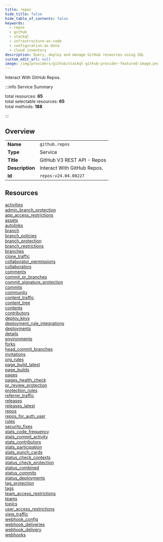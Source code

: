 ```yaml
---
title: repos
hide_title: false
hide_table_of_contents: false
keywords:
  - repos
  - github
  - stackql
  - infrastructure-as-code
  - configuration-as-data
  - cloud inventory
description: Query, deploy and manage GitHub resources using SQL
custom_edit_url: null
image: /img/providers/github/stackql-github-provider-featured-image.png
---
```


Interact With GitHub Repos.  
    
:::info Service Summary

<div class="row">
<div class="providerDocColumn">
<span>total resources:&nbsp;<b>65</b></span><br />
<span>total selectable resources:&nbsp;<b>65</b></span><br />
<span>total methods:&nbsp;<b>188</b></span><br />
</div>
</div>

:::

## Overview
<table><tbody>
<tr><td><b>Name</b></td><td><code>github.repos</code></td></tr>
<tr><td><b>Type</b></td><td>Service</td></tr>
<tr><td><b>Title</b></td><td>GitHub V3 REST API - Repos</td></tr>
<tr><td><b>Description</b></td><td>Interact With GitHub Repos.</td></tr>
<tr><td><b>Id</b></td><td><code>repos:v24.04.00227</code></td></tr>
</tbody></table>

## Resources
<div class="row">
<div class="providerDocColumn">
<a href="/providers/github/repos/activities/">activities</a><br />
<a href="/providers/github/repos/admin_branch_protection/">admin_branch_protection</a><br />
<a href="/providers/github/repos/app_access_restrictions/">app_access_restrictions</a><br />
<a href="/providers/github/repos/assets/">assets</a><br />
<a href="/providers/github/repos/autolinks/">autolinks</a><br />
<a href="/providers/github/repos/branch/">branch</a><br />
<a href="/providers/github/repos/branch_policies/">branch_policies</a><br />
<a href="/providers/github/repos/branch_protection/">branch_protection</a><br />
<a href="/providers/github/repos/branch_restrictions/">branch_restrictions</a><br />
<a href="/providers/github/repos/branches/">branches</a><br />
<a href="/providers/github/repos/clone_traffic/">clone_traffic</a><br />
<a href="/providers/github/repos/collaborator_permissions/">collaborator_permissions</a><br />
<a href="/providers/github/repos/collaborators/">collaborators</a><br />
<a href="/providers/github/repos/comments/">comments</a><br />
<a href="/providers/github/repos/commit_pr_branches/">commit_pr_branches</a><br />
<a href="/providers/github/repos/commit_signature_protection/">commit_signature_protection</a><br />
<a href="/providers/github/repos/commits/">commits</a><br />
<a href="/providers/github/repos/community/">community</a><br />
<a href="/providers/github/repos/content_traffic/">content_traffic</a><br />
<a href="/providers/github/repos/content_tree/">content_tree</a><br />
<a href="/providers/github/repos/contents/">contents</a><br />
<a href="/providers/github/repos/contributors/">contributors</a><br />
<a href="/providers/github/repos/deploy_keys/">deploy_keys</a><br />
<a href="/providers/github/repos/deployment_rule_integrations/">deployment_rule_integrations</a><br />
<a href="/providers/github/repos/deployments/">deployments</a><br />
<a href="/providers/github/repos/details/">details</a><br />
<a href="/providers/github/repos/environments/">environments</a><br />
<a href="/providers/github/repos/forks/">forks</a><br />
<a href="/providers/github/repos/head_commit_branches/">head_commit_branches</a><br />
<a href="/providers/github/repos/invitations/">invitations</a><br />
<a href="/providers/github/repos/org_rules/">org_rules</a><br />
<a href="/providers/github/repos/page_build_latest/">page_build_latest</a><br />
<a href="/providers/github/repos/page_builds/">page_builds</a><br />
</div>
<div class="providerDocColumn">
<a href="/providers/github/repos/pages/">pages</a><br />
<a href="/providers/github/repos/pages_health_check/">pages_health_check</a><br />
<a href="/providers/github/repos/pr_review_protection/">pr_review_protection</a><br />
<a href="/providers/github/repos/protection_rules/">protection_rules</a><br />
<a href="/providers/github/repos/referrer_traffic/">referrer_traffic</a><br />
<a href="/providers/github/repos/releases/">releases</a><br />
<a href="/providers/github/repos/releases_latest/">releases_latest</a><br />
<a href="/providers/github/repos/repos/">repos</a><br />
<a href="/providers/github/repos/repos_for_auth_user/">repos_for_auth_user</a><br />
<a href="/providers/github/repos/rules/">rules</a><br />
<a href="/providers/github/repos/security_fixes/">security_fixes</a><br />
<a href="/providers/github/repos/stats_code_frequency/">stats_code_frequency</a><br />
<a href="/providers/github/repos/stats_commit_activity/">stats_commit_activity</a><br />
<a href="/providers/github/repos/stats_contributors/">stats_contributors</a><br />
<a href="/providers/github/repos/stats_participation/">stats_participation</a><br />
<a href="/providers/github/repos/stats_punch_cards/">stats_punch_cards</a><br />
<a href="/providers/github/repos/status_check_contexts/">status_check_contexts</a><br />
<a href="/providers/github/repos/status_check_protection/">status_check_protection</a><br />
<a href="/providers/github/repos/status_combined/">status_combined</a><br />
<a href="/providers/github/repos/status_commits/">status_commits</a><br />
<a href="/providers/github/repos/status_deployments/">status_deployments</a><br />
<a href="/providers/github/repos/tag_protection/">tag_protection</a><br />
<a href="/providers/github/repos/tags/">tags</a><br />
<a href="/providers/github/repos/team_access_restrictions/">team_access_restrictions</a><br />
<a href="/providers/github/repos/teams/">teams</a><br />
<a href="/providers/github/repos/topics/">topics</a><br />
<a href="/providers/github/repos/user_access_restrictions/">user_access_restrictions</a><br />
<a href="/providers/github/repos/view_traffic/">view_traffic</a><br />
<a href="/providers/github/repos/webhook_config/">webhook_config</a><br />
<a href="/providers/github/repos/webhook_deliveries/">webhook_deliveries</a><br />
<a href="/providers/github/repos/webhook_delivery/">webhook_delivery</a><br />
<a href="/providers/github/repos/webhooks/">webhooks</a><br />
</div>
</div>
